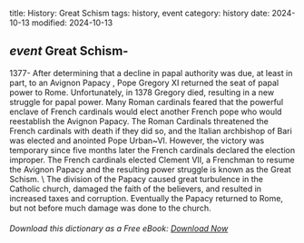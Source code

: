 title: History: Great Schism
tags: history, event
category: history
date: 2024-10-13
modified: 2024-10-13

## _event_  Great Schism-
1377-
After determining that a decline
  in papal authority was due, at least in part, to an   Avignon Papacy
,
  Pope Gregory XI returned the seat of papal power to Rome.
  Unfortunately, in   1378
 Gregory died, resulting in a new
  struggle for papal power.   Many Roman cardinals feared that the
  powerful enclave of French cardinals would elect another French pope
  who would reestablish the Avignon Papacy.   The Roman Cardinals
  threatened the French cardinals with death if they did so, and the
  Italian archbishop of Bari was elected and anointed Pope Urban~VI.
  However, the victory was temporary since five months later the
  French cardinals declared the election improper.  The French
  cardinals elected Clement VII, a Frenchman to resume the Avignon
  Papacy and the resulting power struggle is known as the   Great
  Schism. \  The division of the Papacy caused great turbulence in
  the Catholic church, damaged the faith of the believers, and
  resulted in increased taxes and corruption.   Eventually the Papacy
  returned to Rome, but not before much damage was done to the church.



###### Download *this* dictionary as a Free eBook: [Download Now]({static}static/SerfHistoryDictionary.pdf)

